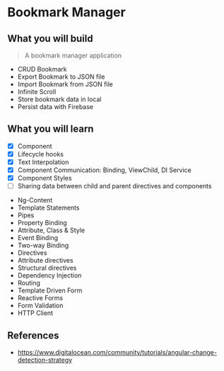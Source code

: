 # Bookmark Manager

## What you will build

> A bookmark manager application

- CRUD Bookmark
- Export Bookmark to JSON file
- Import Bookmark from JSON file
- Infinite Scroll
- Store bookmark data in local
- Persist data with Firebase

## What you will learn

- [x] Component
- [x] Lifecycle hooks
- [x] Text Interpolation
- [x] Component Communication: Binding, ViewChild, DI Service
- [x] Component Styles
- [ ] Sharing data between child and parent directives and components
- Ng-Content
- Template Statements
- Pipes
- Property Binding
- Attribute, Class & Style
- Event Binding
- Two-way Binding
- Directives
- Attribute directives
- Structural directives
- Dependency Injection
- Routing
- Template Driven Form
- Reactive Forms
- Form Validation
- HTTP Client

## References

- https://www.digitalocean.com/community/tutorials/angular-change-detection-strategy
